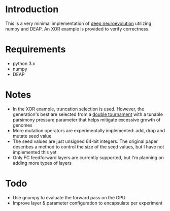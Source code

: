 # Introduction
This is a very minimal implementation of [deep neuroevolution](https://arxiv.org/abs/1712.06567?source=post_page---------------------------) utilizing numpy and DEAP. An XOR example is provided to verify correctness.

# Requirements
- python 3.x
- numpy
- DEAP

# Notes
- In the XOR example, truncation selection is used. However, the generation's best are selected from a [double tournament](http://citeseerx.ist.psu.edu/viewdoc/download?doi=10.1.1.72.9008&rep=rep1&type=pdf) with a tunable parsimony pressure parameter that helps mitigate excessive growth of genomes
- More mutation operators are experimentally implemented: add, drop and mutate seed value
- The seed values are just unsigned 64-bit integers. The original paper describes a method to control the size of the seed values, but I have not implemented this yet
- Only FC feedforward layers are currently supported, but I'm planning on adding more types of layers

# Todo
- Use gnumpy to evaluate the forward pass on the GPU
- Improve layer & parameter configuration to encapsulate per experiment